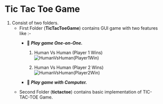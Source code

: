 # Tic Tac Toe Game

1. Consist of two folders.
    - First Folder (**TicTacToeGame**) contains GUI game with two features like :-            
         - :muscle:  ***Play game One-on-One.***                
            1. Human Vs Human (Player 1 Wins)            
            ![HumanVsHuman(Player1Win)](https://user-images.githubusercontent.com/99480752/235289941-f39c0492-03ad-46c5-a908-c470adc1cb0d.jpg)
            
            2. Human Vs Human (Player 2 Wins) 
            ![HumanVsHuman(Player2Win)](https://user-images.githubusercontent.com/99480752/235335103-9e8c0589-f167-49ce-b8e9-e36ada74d91b.jpg)



         - :robot:   ***Play game with Computer.***
    - Second Folder (**tictactoe**) contains basic implementation of TIC-TAC-TOE Game.
